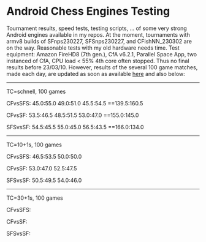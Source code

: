 # Android Chess Engines Testing
Tournament results, speed tests, testing scripts, ... of some very strong Android engines available in my repos. 
At the moment, tournaments with armv8 builds of SFnps230227, SFSnps230227, and CFishNN_230302 are on the way. 
Reasonable tests with my old hardware needs time. Test equipment: 
Amazon FireHD8 (7th gen.), CfA v6.2.1,  Parallel Space App, two instanced of CfA, CPU load < 55% 4th core often stopped.
Thus no final results before 23/03/10.
However, results of the several 100 game matches, made each day, are updated as soon as available [here](https://github.com/Joachim26/Android_Chess_Engines_Testing/blob/main/DailyUpdatedTestResults.txt) and also below:

________________________________________
TC=schnell, 100 games

CFvsSFS:
45.0:55.0
49.0:51.0
45.5:54.5
==139.5:160.5

CFvsSF:
53.5:46.5
48.5:51.5
53.0:47.0
==155.0:145.0

SFSvsSF:
54.5:45.5
55.0:45.0
56.5:43.5
==166.0:134.0
________________________________________
TC=10+1s, 100 games

CFvsSFS:
46.5:53.5
50.0:50.0


CFvsSF:
53.0:47.0
52.5:47.5


SFSvsSF:
50.5:49.5
54.0:46.0


________________________________________
TC=30+1s, 100 games

CFvsSFS:


CFvsSF:


SFSvsSF:
